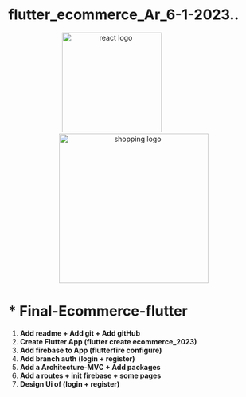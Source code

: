 ﻿# flutter_ecommerce_Ar_6-1-2023..

 <div align="center">
    <img src="https://user-images.githubusercontent.com/114832629/211016778-9e8addf4-3706-4e6c-bf48-011fd2389a5a.png" alt="react logo"   width="200px"> 
    &emsp;&emsp;&emsp;&emsp;&emsp;&emsp;
    <img src="https://user-images.githubusercontent.com/87585934/190381807-975f3a53-dfc9-4e98-8310-b66f6698e130.jpg" alt="shopping logo" width="300px"> 
</div>

# \* Final-Ecommerce-flutter

<ol>
<li> <b> Add readme + Add git + Add gitHub</b>
<li> <b> Create Flutter App (flutter create ecommerce_2023) </b>
<li> <b> Add firebase to App (flutterfire configure) </b>
<li> <b> Add branch auth (login + register) </b>
<li> <b> Add a Architecture-MVC + Add packages </b>
<li> <b> Add a routes + init firebase + some pages </b>
<li> <b> Design Ui of (login + register) </b>




</ol>

